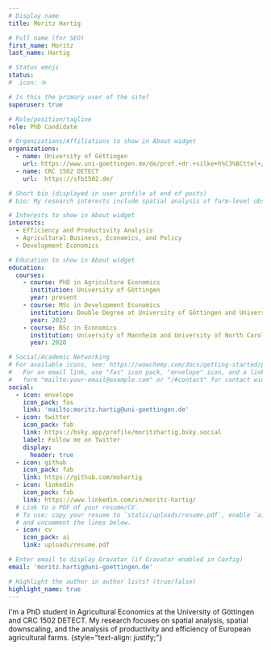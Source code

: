 ```yaml
---
# Display name
title: Moritz Hartig

# Full name (for SEO)
first_name: Moritz
last_name: Hartig

# Status emoji
status:
#  icon: ☕️

# Is this the primary user of the site?
superuser: true

# Role/position/tagline
role: PhD Candidate

# Organizations/Affiliations to show in About widget
organizations:
  - name: University of Göttingen
    url: https://www.uni-goettingen.de/de/prof.+dr.+silke+h%C3%BCttel+/655566.html
  - name: CRC 1502 DETECT
    url:  https://sfb1502.de/

# Short bio (displayed in user profile at end of posts)
# bio: My research interests include spatial analysis of farm-level observations, productivity and efficiency analysis, and development economics.

# Interests to show in About widget
interests:
  - Efficiency and Productivity Analysis
  - Agricultural Business, Economics, and Policy
  - Development Economics

# Education to show in About widget
education:
  courses:
    - course: PhD in Agriculture Economics
      institution: University of Göttingen
      year: present
    - course: MSc in Development Economics
      institution: Double Degree at University of Göttingen and University of Florence
      year: 2022
    - course: BSc in Economics
      institution: University of Mannheim and University of North Carolina at Greensboro
      year: 2020

# Social/Academic Networking
# For available icons, see: https://wowchemy.com/docs/getting-started/page-builder/#icons
#   For an email link, use "fas" icon pack, "envelope" icon, and a link in the
#   form "mailto:your-email@example.com" or "/#contact" for contact widget.
social:
  - icon: envelope
    icon_pack: fas
    link: 'mailto:moritz.hartig@uni-goettingen.de'
  - icon: twitter
    icon_pack: fab
    link: https://bsky.app/profile/moritzhartig.bsky.social
    label: Follow me on Twitter
    display:
      header: true
  - icon: github
    icon_pack: fab
    link: https://github.com/mohartig
  - icon: linkedin
    icon_pack: fab
    link: https://www.linkedin.com/in/moritz-hartig/
  # Link to a PDF of your resume/CV.
  # To use: copy your resume to `static/uploads/resume.pdf`, enable `ai` icons in `params.yaml`,
  # and uncomment the lines below.
  - icon: cv
    icon_pack: ai
    link: uploads/resume.pdf

# Enter email to display Gravatar (if Gravatar enabled in Config)
email: 'moritz.hartig@uni-goettingen.de'

# Highlight the author in author lists? (true/false)
highlight_name: true
---
```


I'm a PhD student in Agricultural Economics at the University of Göttingen and CRC 1502 DETECT. My research focuses on spatial analysis, spatial downscaling, and the analysis of productivity and efficiency of European agricultural farms.
{style="text-align: justify;"}
